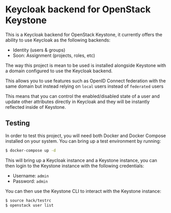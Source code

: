 # Keycloak backend for OpenStack Keystone

This is a Keycloak backend for OpenStack Keystone, it currently offers the
ability to use Keycloak as the following backends:

- Identity (users & groups)
- Soon: Assignment (projects, roles, etc)

The way this project is mean to be used is installed alongside Keystone with a
domain configured to use the Keycloak backend.

This allows you to use features such as OpenID Connect federation with the same domain but instead relying on `local` users instead of `federated` users

This means that you can control the enabled/disabled state of a user and update other attributes directly in Keycloak and they will be instantly reflected
inside of Keystone.

## Testing

In order to test this project, you will need both Docker and Docker Compose
installed on your system.  You can bring up a test environment by running:

```bash
$ docker-compose up -d
```

This will bring up a Keycloak instance and a Keystone instance, you can then
login to the Keystone instance with the following credentials:

- Username: `admin`
- Password: `admin`

You can then use the Keystone CLI to interact with the Keystone instance:

```bash
$ source hack/testrc
$ openstack user list
```
